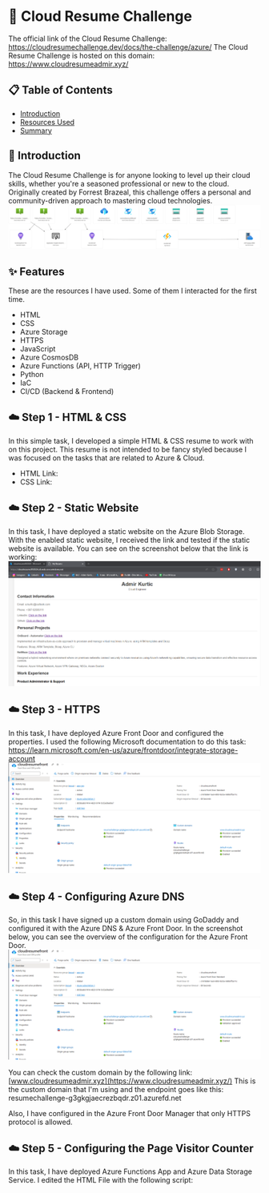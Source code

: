 # 🚀 Cloud Resume Challenge

The official link of the Cloud Resume Challenge: https://cloudresumechallenge.dev/docs/the-challenge/azure/
The Cloud Resume Challenge is hosted on this domain: https://www.cloudresumeadmir.xyz/

## 📋 Table of Contents

- [Introduction](#introduction)
- [Resources Used](#features)
- [Summary](#summary)

## 🌟 Introduction

The Cloud Resume Challenge is for anyone looking to level up their cloud skills, whether you're a seasoned professional or new to the cloud. 
Originally created by Forrest Brazeal, this challenge offers a personal and community-driven approach to mastering cloud technologies.
![Diagram of the architecture tasks](./media/app-grp.png)

## ✨ Features

These are the resources I have used. Some of them I interacted for the first time.

+ HTML
+ CSS
+ Azure Storage
+ HTTPS
+ JavaScript
+ Azure CosmosDB
+ Azure Functions (API, HTTP Trigger)
+ Python
+ IaC
+ CI/CD (Backend & Frontend)


## ☁️ Step 1 - HTML & CSS

In this simple task, I developed a simple HTML & CSS resume to work with on this project. This resume is not
intended to be fancy styled because I was focused on the tasks that are related to Azure & Cloud.
+ HTML Link: 
+ CSS Link: 

## ☁️ Step 2 - Static Website

In this task, I have deployed a static website on the Azure Blob Storage. With the enabled static website, I
received the link and tested if the static website is available. You can see on the screenshot below that
the link is working:
![Screenshot of the Static Website](./media/static-website.png)

## ☁️ Step 3 - HTTPS

In this task, I have deployed Azure Front Door and configured the properties.
I used the following Microsoft documentation to do this task: https://learn.microsoft.com/en-us/azure/frontdoor/integrate-storage-account
![Screenshot of the Azure Front Door](./media/azure-front-door.png)

## ☁️ Step 4 - Configuring Azure DNS

So, in this task I have signed up a custom domain using GoDaddy and configured it with the Azure DNS & Azure Front Door.
In the screenshot below, you can see the overview of the configuration for the Azure Front Door.
![Azure Front Door](./media/azure-front-door.png)

You can check the custom domain by the following link: [www.cloudresumeadmir.xyz](https://www.cloudresumeadmir.xyz/)
This is the custom domain that I'm using and the endpoint goes like this: resumechallenge-g3gkgjaecrezbqdr.z01.azurefd.net

Also, I have configured in the Azure Front Door Manager that only HTTPS protocol is allowed.

## ☁️ Step 5 - Configuring the Page Visitor Counter

In this task, I have deployed Azure Functions App and Azure Data Storage Service.
I edited the HTML File with the following script: 
        <script>
            async function fetchVisitorCount() {
                try {
                    const response = await fetch('https://countervisit.azurewebsites.net/api/VisitorCounter');
                    const data = await response.json();
                    document.getElementById('count').textContent = data.count;
                } catch (error) {
                    console.error('Error fetching visitor count:', error);
                }
            }
          
            document.addEventListener('DOMContentLoaded', fetchVisitorCount);
          </script>

You can see on the short gif below that the Visitor Counter is working.
![Testing the Vistor Counter Function](./visitor-counter-function.gif)

The function didn't work at first so I had to configure the properties in the Azure Function to make it work.
One of the reasons why my function didn't work was because the function wasn't set to "anonymous".

## ☁️ Step 6 - Database (CosmosDB)

In this task, I  deployed CosmosDB and used TableAPI to retreive and update its coint in database.
I also used serverless capacity mode for less payment, becasue I don't store or retreive that much data.
On the gif below, you will see that visitor counter is retreived by the Azure CosmosDB.
![CosmosDB Table API Counter](./media/cosmos-db-retreive.gif)

You can see the following example of the function code below:

    const connectionString = process.env["CosmosDBConnectionString"];
    const tableName = "visitorcounter";
    const rowKey = "count";

    const tableClient = TableClient.fromConnectionString(connectionString, tableName);

    try {
        // Ensure the table (container) exists
        try {
            await tableClient.createTable();
        } catch (error) {
            if (error.statusCode !== 409) { // 409 means the table already exists
                throw error;
            }
        }

        let entity;
        try {
            entity = await tableClient.getEntity("visitor", rowKey); // Use a constant value for partition key
            entity = {
                partitionKey: entity.partitionKey,
                rowKey: entity.rowKey,
                count: entity.count + 1
            };
            await tableClient.updateEntity(entity, "Merge");
        } catch (error) {
            if (error.statusCode === 404) {
                entity = { partitionKey: "visitor", rowKey, count: 1 }; // Use a constant value for partition key
                await tableClient.createEntity(entity);
            } else {
                throw error;
            }
        }

## ☁️ Step 7 - Python

In this task, for the first time I encountered with Python and I used some of the following commands to set up the environment.
I had an issiue with the python because "Python -m" didn't work so I figured it out that I have to use "py" instead of "python".

First, I used the command to create the Virtual Environment "py -m venv myenv"
After previous step, I installed Azure SDK packages:
+ pip install azure-functions
+ pip install azure-cosmos

After working on Python Function, I couldn't deploye the function to Azure because python functions are
only support for Linux. After that I have deployed the new Azure Function App with version for Python.
You can see on the screenshot below, that the deployment was successful:
I used the following command to deploy thej function: func azure functionapp publish functionpython1113 --force

![Testing the Vistor Counter Function](./media/python-deployment.png)

Also, after this task, I have reseached about the python tests and how they are performed.

## ☁️ Step 8 - Infrastructure as Code

So in this task, I have developed an ARM template that will deploy Data Storage Account, Azure Function & Azure CosmosDB.
![Preview the ARM Template](https://github.com/akurtic1/Cloud-Resume-Challenge/blob/15c41df3cda4c5a71f2f70d586b8d067a7bbb843/media/template2.txt)

## ☁️ Step 9 - Source Control 

In this task, I simply created a repository for my backend code.
The repository is available at: https://github.com/akurtic1/visitor-counter-backend/tree/main
This is the first time I commit the repository and push the code and also
I encountered with the some commands for the first time.

## ☁️ Step 10 - CI/CD (Back end)

In this task, I set up GitHub Actions such that when you push an update to your ARM template. If the tests pass, the ARM application should get packaged and deployed to Azure.
You can preview the YAML file and template file on the link below:
![YAML file](https://github.com/akurtic1/deploy-CI-CD/blob/main/.github/workflows/deploy-arm-template.yml)
![ARM Template](./media/template2.txt)

You can also preview the screenshot below of the deployment:
![Deployment - Azure Resources](./media/deployment-backend.png)

This template deploys resources such as: Function App, Azure CosmosDB, Storage Account...

## ☁️ Step 11 - CI/CD (Front End)

So in this task, I set up a GitHub actions where when we deploy some files they will be automatically added
into the Azure Storage Account which I had to set up in the .yaml file.
You can preview the YAML file on the link below:
![YAML file](https://github.com/akurtic1/CI-CD-Frontend/blob/main/deploy.yml)


